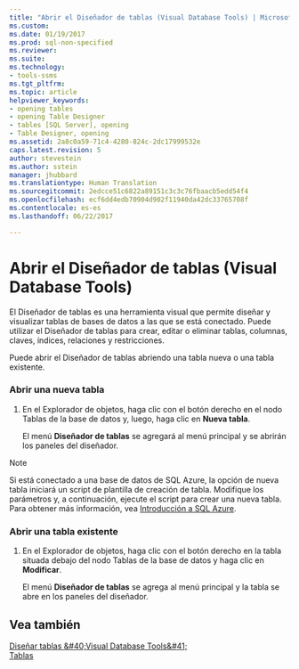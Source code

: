 ```yaml
---
title: "Abrir el Diseñador de tablas (Visual Database Tools) | Microsoft Docs"
ms.custom: 
ms.date: 01/19/2017
ms.prod: sql-non-specified
ms.reviewer: 
ms.suite: 
ms.technology:
- tools-ssms
ms.tgt_pltfrm: 
ms.topic: article
helpviewer_keywords:
- opening tables
- opening Table Designer
- tables [SQL Server], opening
- Table Designer, opening
ms.assetid: 2a8c0a59-71c4-4280-824c-2dc17999532e
caps.latest.revision: 5
author: stevestein
ms.author: sstein
manager: jhubbard
ms.translationtype: Human Translation
ms.sourcegitcommit: 2edcce51c6822a89151c3c3c76fbaacb5edd54f4
ms.openlocfilehash: ecf6dd4edb70904d902f11940da42dc33765708f
ms.contentlocale: es-es
ms.lasthandoff: 06/22/2017

---
```

# <a name="open-table-designer-visual-database-tools"></a>Abrir el Diseñador de tablas (Visual Database Tools)
El Diseñador de tablas es una herramienta visual que permite diseñar y visualizar tablas de bases de datos a las que se está conectado. Puede utilizar el Diseñador de tablas para crear, editar o eliminar tablas, columnas, claves, índices, relaciones y restricciones.  
  
Puede abrir el Diseñador de tablas abriendo una tabla nueva o una tabla existente.  
  
### <a name="open-a-new-table"></a>Abrir una nueva tabla  
  
1.  En el Explorador de objetos, haga clic con el botón derecho en el nodo Tablas de la base de datos y, luego, haga clic en **Nueva tabla**.  
  
    El menú **Diseñador de tablas** se agregará al menú principal y se abrirán los paneles del diseñador.  
  
> [!NOTE]  
> Si está conectado a una base de datos de SQL Azure, la opción de nueva tabla iniciará un script de plantilla de creación de tabla. Modifique los parámetros y, a continuación, ejecute el script para crear una nueva tabla. Para obtener más información, vea [Introducción a SQL Azure](http://go.microsoft.com/fwlink/?LinkId=163948).  
  
### <a name="open-an-existing-table"></a>Abrir una tabla existente  
  
1.  En el Explorador de objetos, haga clic con el botón derecho en la tabla situada debajo del nodo Tablas de la base de datos y haga clic en **Modificar**.  
  
    El menú **Diseñador de tablas** se agrega al menú principal y la tabla se abre en los paneles del diseñador.  
  
## <a name="see-also"></a>Vea también  
[Diseñar tablas &amp;#40;Visual Database Tools&amp;#41;](../../ssms/visual-db-tools/design-tables-visual-database-tools.md)  
[Tablas](http://msdn.microsoft.com/en-us/82d7819c-b801-4309-a849-baa63083e83f)  
  

